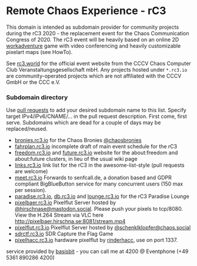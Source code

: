 # Remote Chaos Experience - rC3
This domain is intended as subdomain provider for community projects during the rC3 2020 - the replacement event for the Chaos Communication Congress of 2020. The rC3 event will be heavily based on an online 2D [workadventure](https://workadventu.re/) game with video conferencing and heavily customizable pixelart maps (see HowTo).

See [rc3.world](https://rc3.world) for the official event website from the 
CCCV Chaos Computer Club Veranstaltungsgesellschaft mbH. Any projects hosted under `*.rc3.io` are community-operated projects which are not affiliated with the CCCV GmbH or the CCC e.V.

### Subdomain directory
Use [pull requests](https://github.com/basisbit/rc3.github.io) to add your desired subdomain name to this list. Specify target IPv4/IPv6/CNAME/... in the pull request description. First come, first serve. Subdomains which are dead for a couple of days may be replaced/reused.
- [bronies.rc3.io](https://bronies.rc3.io) for the Chaos Bronies [@chaosbronies](https://t.me/chaosbronies)
- [fahrplan.rc3.io](https://fahrplan.rc3.io) incomplete draft of main event schedule for the rC3
- [freedom.rc3.io](https://freedom.rc3.io) and [future.rc3.io](https://future.rc3.io) website for the about:freedom and about:future clusters, in lieu of the usual wiki page
- [links.rc3.io](https://links.rc3.io) link list for the rC3 in the awesome-list-style (pull requests are welcome)
- [meet.rc3.io](https://meet.rc3.io) Forwards to senfcall.de, a donation based and GDPR compliant BigBlueButton service for many concurrent users (150 max per session).
- [paradise.rc3.io](https://paradise.rc3.io), [db.rc3.io](https://db.rc3.io) and [lounge.rc3.io](https://lounge.rc3.io) for the rC3 Paradise Lounge
- [pixelbaer.rc3.io](https://pixelbaer.rc3.io) Pixelflut Server hosted by [@hirschnase@mastodon.social](https://mastodon.social/@hirschnase). Please push your pixels to tcp/8080. View the H.264 Stream via VLC here http://pixelbaer.hirschna.se:8081/stream.mp4
- [pixelflut.rc3.io](https://pixelflut.rc3.io) Pixelflut Server hosted by [@schenklklopfer@chaos.social](https://chaos.social/@schenklklopfer)
- [sdrctf.rc3.io](https://sdrctf.rc3.io) SDR Capture the Flag Game
- [pixelhacc.rc3.io](https://pixelhacc.rc3.io) hardware pixelflut by [rinderhacc](https://github.com/CamelCaseName), use on port 1337.

service provided by [basisbit](https://chaos.social/@basisbit) - you can call me at 4200 @ Eventphone (+49 5361 890286 4200)

